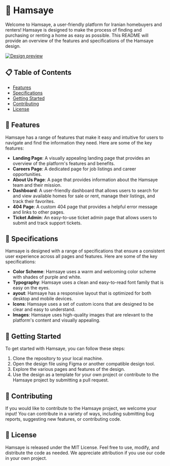 # 🏡 Hamsaye
Welcome to Hamsaye, a user-friendly platform for Iranian homebuyers and renters! Hamsaye is designed to make the process of finding and purchasing or renting a home as easy as possible. This README will provide an overview of the features and specifications of the Hamsaye design.

[![Design preview](https://img.shields.io/badge/design-preview-blueviolet)](https://www.figma.com/file/g9MEJrQom4PM2Z2iM0yNCP/Renting-Stuff-Website-UI%2FUX-Design?node-id=803%3A190&t=xkCzXEy0hoFDEKyK-0)

## 📋 Table of Contents
- [Features](https://github.com/Bardiafa/Hamsaye-Project/blob/main/README.md#-features)
- [Specifications](https://github.com/Bardiafa/Hamsaye-Project#-specifications)
- [Getting Started](https://github.com/Bardiafa/Hamsaye-Project#-getting-started)
- [Contributing](https://github.com/Bardiafa/Hamsaye-Project#-Contributing)
- [License](https://github.com/Bardiafa/Hamsaye-Project#-license)

## 🎨 Features
Hamsaye has a range of features that make it easy and intuitive for users to navigate and find the information they need. Here are some of the key features:

- **Landing Page**: A visually appealing landing page that provides an overview of the platform's features and benefits.
- **Careers Page**: A dedicated page for job listings and career opportunities.
- **About Us Page**: A page that provides information about the Hamsaye team and their mission.
- **Dashboard**: A user-friendly dashboard that allows users to search for and view available homes for sale or rent, manage their listings, and track their favorites.
- **404 Page**: A custom 404 page that provides a helpful error message and links to other pages.
- **Ticket Admin**: An easy-to-use ticket admin page that allows users to submit and track support tickets.

## 📄 Specifications
Hamsaye is designed with a range of specifications that ensure a consistent user experience across all pages and features. Here are some of the key specifications:

- **Color Scheme**: Hamsaye uses a warm and welcoming color scheme with shades of purple and white.
- **Typography**: Hamsaye uses a clean and easy-to-read font family that is easy on the eyes.
- **ayout**: Hamsaye has a responsive layout that is optimized for both desktop and mobile devices.
- **Icons**: Hamsaye uses a set of custom icons that are designed to be clear and easy to understand.
- **Images**: Hamsaye uses high-quality images that are relevant to the platform's content and visually appealing.

## 🚀 Getting Started
To get started with Hamsaye, you can follow these steps:

1. Clone the repository to your local machine.
2. Open the design file using Figma or another compatible design tool.
3. Explore the various pages and features of the design.
4. Use the design as a template for your own project or contribute to the Hamsaye project by submitting a pull request.

## 🤝 Contributing
If you would like to contribute to the Hamsaye project, we welcome your input! You can contribute in a variety of ways, including submitting bug reports, suggesting new features, or contributing code.

## 📝 License
Hamsaye is released under the MIT License. Feel free to use, modify, and distribute the code as needed. We appreciate attribution if you use our code in your own project.
